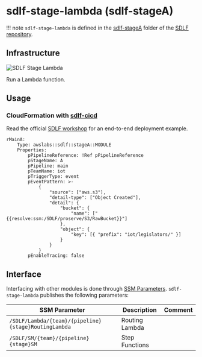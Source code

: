 # sdlf-stage-lambda (sdlf-stageA)

!!! note
    `sdlf-stage-lambda` is defined in the [sdlf-stageA](https://github.com/awslabs/aws-serverless-data-lake-framework/tree/main/sdlf-stageA) folder of the [SDLF repository](https://github.com/awslabs/aws-serverless-data-lake-framework).

## Infrastructure

![SDLF Stage Lambda](../_static/sdlf-stage-lambda.png)

Run a Lambda function.

## Usage

### CloudFormation with [sdlf-cicd](cicd.md)

Read the official [SDLF workshop](https://sdlf.workshop.aws/) for an end-to-end deployment example.

```
rMainA:
    Type: awslabs::sdlf::stageA::MODULE
    Properties:
        pPipelineReference: !Ref pPipelineReference
        pStageName: A
        pPipeline: main
        pTeamName: iot
        pTriggerType: event
        pEventPattern: >-
            {
                "source": ["aws.s3"],
                "detail-type": ["Object Created"],
                "detail": {
                    "bucket": {
                        "name": ["{{resolve:ssm:/SDLF/proserve/S3/RawBucket}}"]
                    },
                    "object": {
                        "key": [{ "prefix": "iot/legislators/" }]
                    }
                }
            }
        pEnableTracing: false
```

## Interface

Interfacing with other modules is done through [SSM Parameters](https://docs.aws.amazon.com/systems-manager/latest/userguide/systems-manager-parameter-store.html). `sdlf-stage-lambda` publishes the following parameters:

| SSM Parameter                                        | Description                                                      | Comment                                      |
| ---------------------------------------------------- | ---------------------------------------------------------------- | -------------------------------------------- |
| `/SDLF/Lambda/{team}/{pipeline}{stage}RoutingLambda` | Routing Lambda                                                   |                                              |
| `/SDLF/SM/{team}/{pipeline}{stage}SM`                | Step Functions                                                   |                                              |
